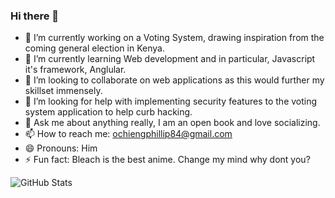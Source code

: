 ### Hi there 👋
- 🔭 I’m currently working on a Voting System, drawing inspiration from the coming general election in Kenya.
- 🌱 I’m currently learning Web development and in particular, Javascript it's framework, Anglular.
- 👯 I’m looking to collaborate on web applications as this would further my skillset immensely.
- 🤔 I’m looking for help with implementing security features to the voting system application to help curb hacking.
- 💬 Ask me about anything really, I am an open book and love socializing.
- 📫 How to reach me: ochiengphillip84@gmail.com
- 😄 Pronouns: Him
- ⚡ Fun fact: Bleach is the best anime. Change my mind why dont you?

![GitHub Stats](https://github-readme-stats.vercel.app/api?username=pronepoet&theme=radical)
